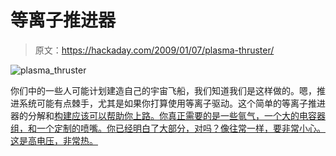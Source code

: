 # 等离子推进器

> 原文：<https://hackaday.com/2009/01/07/plasma-thruster/>

![plasma_thruster](img/2f93feee260b2bea9e49e8efa2d1b64e.png "plasma_thruster")

你们中的一些人可能计划建造自己的宇宙飞船，我们知道我们是这样做的。嗯，推进系统可能有点棘手，尤其是如果你打算使用等离子驱动。这个简单的等离子推进器的分解和[构建应该可以帮助你上路。你真正需要的是一些氩气，一个大的电容器组，和一个定制的喷嘴。你已经明白了大部分，对吗？像往常一样，要非常小心。这是高电压，非常热。](http://myelectricengine.com/projects/mpdthruster/mpdthruster.html)